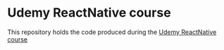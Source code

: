 # Udemy ReactNative course

This repository holds the code produced during the [Udemy ReactNative course](https://www.udemy.com/reactnative)

